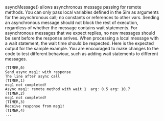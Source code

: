 asyncMessage() allows asynchronous message passing for remote methods. You can only pass local variables defined in the Sim as arguments for the asynchronous call; no constants or references to other vars. Sending an asynchronous message should not block the rest of execution, regardless of whether the message contains wait statements. For asynchronous messages that we expect replies, no new messages should be sent before the response arrives. When processing a local message with a wait statement, the wait time should be respected. Here is the expected output for the sample example. You are encouraged to make changes to the code to test different behaviour, such as adding wait statements to different messages. 

```
(TIMER,0)
Send async msg1: with response
The line after async call
(TIMER,1)
msg1 not completed!
Async msg1: remote method with wait 1  arg: 0.5 arg: 10.7
(TIMER,2)
msg1 not completed!
(TIMER,3)
Receive response from msg1!
(TIMER,4)
...
```

